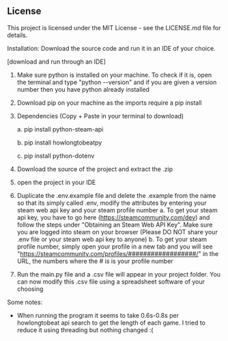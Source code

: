 ## License
This project is licensed under the MIT License - see the LICENSE.md file for details.


Installation:
  Download the source code and run it in an IDE of your choice.
  
 [download and run through an IDE]
  1. Make sure python is installed on your machine. To check if it is, open the terminal and type "python --version" and if you are given a version number then you have python already installed
  2. Download pip on your machine as the imports require a pip install
  3. Dependencies (Copy + Paste in your terminal to download)
     
     a. pip install python-steam-api
     
     b. pip install howlongtobeatpy
     
     c. pip install python-dotenv
     
  5. Download the source of the project and extract the .zip
  6. open the project in your IDE
  7. Duplicate the .env.example file and delete the .example from the name so that its simply called .env, modify the attributes by entering your steam web api key and your steam profile number
     a. To get your steam api key, you have to go here (https://steamcommunity.com/dev) and follow the steps under "Obtaining an Steam Web API Key". Make sure you are logged into steam on your browser (Please DO NOT share your .env file or your steam web api key to anyone)
     b. To get your steam profile number, simply open your profile in a new tab and you will see "https://steamcommunity.com/profiles/##################/" in the URL, the numbers where the # is is your profile number
  8. Run the main.py file and a .csv file will appear in your project folder. You can now modify this .csv file using a spreadsheet software of your choosing

Some notes:
- When running the program it seems to take 0.6s-0.8s per howlongtobeat api search to get the length of each game. I tried to reduce it using threading but nothing changed :(
